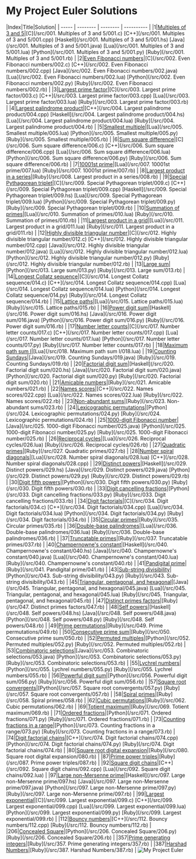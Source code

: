 My Project Euler Solutions
========
|Index|Title|Solution|
| ----- | -------- | -------- | ---------- |
|1|[Multiples of 3 and 5](https://projecteuler.net/problem=1)|[C](/src/001. Multiples of 3 and 5/001.c) [C++](/src/001. Multiples of 3 and 5/001.cpp) [Haskell](/src/001. Multiples of 3 and 5/001.hs) [Java](/src/001. Multiples of 3 and 5/001.java) [Lua](/src/001. Multiples of 3 and 5/001.lua) [Python](/src/001. Multiples of 3 and 5/001.py) [Ruby](/src/001. Multiples of 3 and 5/001.rb) |
|2|[Even Fibonacci numbers](https://projecteuler.net/problem=2)|[C](/src/002. Even Fibonacci numbers/002.c) [C++](/src/002. Even Fibonacci numbers/002.cpp) [Java](/src/002. Even Fibonacci numbers/002.java) [Lua](/src/002. Even Fibonacci numbers/002.lua) [Python](/src/002. Even Fibonacci numbers/002.py) [Ruby](/src/002. Even Fibonacci numbers/002.rb) |
|3|[Largest prime factor](https://projecteuler.net/problem=3)|[C](/src/003. Largest prime factor/003.c) [C++](/src/003. Largest prime factor/003.cpp) [Lua](/src/003. Largest prime factor/003.lua) [Ruby](/src/003. Largest prime factor/003.rb) |
|4|[Largest palindrome product](https://projecteuler.net/problem=4)|[C++](/src/004. Largest palindrome product/004.cpp) [Haskell](/src/004. Largest palindrome product/004.hs) [Lua](/src/004. Largest palindrome product/004.lua) [Ruby](/src/004. Largest palindrome product/004.rb) |
|5|[Smallest multiple](https://projecteuler.net/problem=5)|[Lua](/src/005. Smallest multiple/005.lua) [Python](/src/005. Smallest multiple/005.py) [Ruby](/src/005. Smallest multiple/005.rb) |
|6|[Sum square difference](https://projecteuler.net/problem=6)|[C](/src/006. Sum square difference/006.c) [C++](/src/006. Sum square difference/006.cpp) [Lua](/src/006. Sum square difference/006.lua) [Python](/src/006. Sum square difference/006.py) [Ruby](/src/006. Sum square difference/006.rb) |
|7|[10001st prime](https://projecteuler.net/problem=7)|[Lua](/src/007. 10001st prime/007.lua) [Ruby](/src/007. 10001st prime/007.rb) |
|8|[Largest product in a series](https://projecteuler.net/problem=8)|[Ruby](/src/008. Largest product in a series/008.rb) |
|9|[Special Pythagorean triplet](https://projecteuler.net/problem=9)|[C](/src/009. Special Pythagorean triplet/009.c) [C++](/src/009. Special Pythagorean triplet/009.cpp) [Haskell](/src/009. Special Pythagorean triplet/009.hs) [Lua](/src/009. Special Pythagorean triplet/009.lua) [Python](/src/009. Special Pythagorean triplet/009.py) [Ruby](/src/009. Special Pythagorean triplet/009.rb) |
|10|[Summation of primes](https://projecteuler.net/problem=10)|[Lua](/src/010. Summation of primes/010.lua) [Ruby](/src/010. Summation of primes/010.rb) |
|11|[Largest product in a grid](https://projecteuler.net/problem=11)|[Lua](/src/011. Largest product in a grid/011.lua) [Ruby](/src/011. Largest product in a grid/011.rb) |
|12|[Highly divisible triangular number](https://projecteuler.net/problem=12)|[C](/src/012. Highly divisible triangular number/012.c) [C++](/src/012. Highly divisible triangular number/012.cpp) [Java](/src/012. Highly divisible triangular number/012.java) [Lua](/src/012. Highly divisible triangular number/012.lua) [Python](/src/012. Highly divisible triangular number/012.py) [Ruby](/src/012. Highly divisible triangular number/012.rb) |
|13|[Large sum](https://projecteuler.net/problem=13)|[Python](/src/013. Large sum/013.py) [Ruby](/src/013. Large sum/013.rb) |
|14|[Longest Collatz sequence](https://projecteuler.net/problem=14)|[C](/src/014. Longest Collatz sequence/014.c) [C++](/src/014. Longest Collatz sequence/014.cpp) [Lua](/src/014. Longest Collatz sequence/014.lua) [Python](/src/014. Longest Collatz sequence/014.py) [Ruby](/src/014. Longest Collatz sequence/014.rb) |
|15|[Lattice paths](https://projecteuler.net/problem=15)|[Lua](/src/015. Lattice paths/015.lua) [Ruby](/src/015. Lattice paths/015.rb) |
|16|[Power digit sum](https://projecteuler.net/problem=16)|[Haskell](/src/016. Power digit sum/016.hs) [Java](/src/016. Power digit sum/016.java) [Python](/src/016. Power digit sum/016.py) [Ruby](/src/016. Power digit sum/016.rb) |
|17|[Number letter counts](https://projecteuler.net/problem=17)|[C](/src/017. Number letter counts/017.c) [C++](/src/017. Number letter counts/017.cpp) [Lua](/src/017. Number letter counts/017.lua) [Python](/src/017. Number letter counts/017.py) [Ruby](/src/017. Number letter counts/017.rb) |
|18|[Maximum path sum I](https://projecteuler.net/problem=18)|[Lua](/src/018. Maximum path sum I/018.lua) |
|19|[Counting Sundays](https://projecteuler.net/problem=19)|[Java](/src/019. Counting Sundays/019.java) [Ruby](/src/019. Counting Sundays/019.rb) |
|20|[Factorial digit sum](https://projecteuler.net/problem=20)|[Haskell](/src/020. Factorial digit sum/020.hs) [Java](/src/020. Factorial digit sum/020.java) [Python](/src/020. Factorial digit sum/020.py) [Ruby](/src/020. Factorial digit sum/020.rb) |
|21|[Amicable numbers](https://projecteuler.net/problem=21)|[Ruby](/src/021. Amicable numbers/021.rb) |
|22|[Names scores](https://projecteuler.net/problem=22)|[C++](/src/022. Names scores/022.cpp) [Lua](/src/022. Names scores/022.lua) [Ruby](/src/022. Names scores/022.rb) |
|23|[Non-abundant sums](https://projecteuler.net/problem=23)|[Ruby](/src/023. Non-abundant sums/023.rb) |
|24|[Lexicographic permutations](https://projecteuler.net/problem=24)|[Python](/src/024. Lexicographic permutations/024.py) [Ruby](/src/024. Lexicographic permutations/024.rb) |
|25|[1000-digit Fibonacci number](https://projecteuler.net/problem=25)|[Java](/src/025. 1000-digit Fibonacci number/025.java) [Python](/src/025. 1000-digit Fibonacci number/025.py) [Ruby](/src/025. 1000-digit Fibonacci number/025.rb) |
|26|[Reciprocal cycles](https://projecteuler.net/problem=26)|[Lua](/src/026. Reciprocal cycles/026.lua) [Ruby](/src/026. Reciprocal cycles/026.rb) |
|27|[Quadratic primes](https://projecteuler.net/problem=27)|[Ruby](/src/027. Quadratic primes/027.rb) |
|28|[Number spiral diagonals](https://projecteuler.net/problem=28)|[Lua](/src/028. Number spiral diagonals/028.lua) [C++](/src/028. Number spiral diagonals/028.cpp) |
|29|[Distinct powers](https://projecteuler.net/problem=29)|[Haskell](/src/029. Distinct powers/029.hs) [Java](/src/029. Distinct powers/029.java) [Python](/src/029. Distinct powers/029.py) [Ruby](/src/029. Distinct powers/029.rb) |
|30|[Digit fifth powers](https://projecteuler.net/problem=30)|[Python](/src/030. Digit fifth powers/030.py) [Ruby](/src/030. Digit fifth powers/030.rb) |
|33|[Digit cancelling fractions](https://projecteuler.net/problem=33)|[Python](/src/033. Digit cancelling fractions/033.py) [Ruby](/src/033. Digit cancelling fractions/033.rb) |
|34|[Digit factorials](https://projecteuler.net/problem=34)|[C](/src/034. Digit factorials/034.c) [C++](/src/034. Digit factorials/034.cpp) [Lua](/src/034. Digit factorials/034.lua) [Python](/src/034. Digit factorials/034.py) [Ruby](/src/034. Digit factorials/034.rb) |
|35|[Circular primes](https://projecteuler.net/problem=35)|[Ruby](/src/035. Circular primes/035.rb) |
|36|[Double-base palindromes](https://projecteuler.net/problem=36)|[Lua](/src/036. Double-base palindromes/036.lua) [Ruby](/src/036. Double-base palindromes/036.rb) |
|37|[Truncatable primes](https://projecteuler.net/problem=37)|[Ruby](/src/037. Truncatable primes/037.rb) |
|40|[Champernowne's constant](https://projecteuler.net/problem=40)|[Haskell](/src/040. Champernowne's constant/040.hs) [Java](/src/040. Champernowne's constant/040.java) [Lua](/src/040. Champernowne's constant/040.lua) [Ruby](/src/040. Champernowne's constant/040.rb) |
|41|[Pandigital prime](https://projecteuler.net/problem=41)|[Ruby](/src/041. Pandigital prime/041.rb) |
|43|[Sub-string divisibility](https://projecteuler.net/problem=43)|[Python](/src/043. Sub-string divisibility/043.py) [Ruby](/src/043. Sub-string divisibility/043.rb) |
|45|[Triangular, pentagonal, and hexagonal](https://projecteuler.net/problem=45)|[Java](/src/045. Triangular, pentagonal, and hexagonal/045.java) [Lua](/src/045. Triangular, pentagonal, and hexagonal/045.lua) [Ruby](/src/045. Triangular, pentagonal, and hexagonal/045.rb) |
|47|[Distinct primes factors](https://projecteuler.net/problem=47)|[Ruby](/src/047. Distinct primes factors/047.rb) |
|48|[Self powers](https://projecteuler.net/problem=48)|[Haskell](/src/048. Self powers/048.hs) [Java](/src/048. Self powers/048.java) [Python](/src/048. Self powers/048.py) [Ruby](/src/048. Self powers/048.rb) |
|49|[Prime permutations](https://projecteuler.net/problem=49)|[Ruby](/src/049. Prime permutations/049.rb) |
|50|[Consecutive prime sum](https://projecteuler.net/problem=50)|[Ruby](/src/050. Consecutive prime sum/050.rb) |
|52|[Permuted multiples](https://projecteuler.net/problem=52)|[Python](/src/052. Permuted multiples/052.py) [Ruby](/src/052. Permuted multiples/052.rb) |
|53|[Combinatoric selections](https://projecteuler.net/problem=53)|[Java](/src/053. Combinatoric selections/053.java) [Python](/src/053. Combinatoric selections/053.py) [Ruby](/src/053. Combinatoric selections/053.rb) |
|55|[Lychrel numbers](https://projecteuler.net/problem=55)|[Python](/src/055. Lychrel numbers/055.py) [Ruby](/src/055. Lychrel numbers/055.rb) |
|56|[Powerful digit sum](https://projecteuler.net/problem=56)|[Python](/src/056. Powerful digit sum/056.py) [Ruby](/src/056. Powerful digit sum/056.rb) |
|57|[Square root convergents](https://projecteuler.net/problem=57)|[Python](/src/057. Square root convergents/057.py) [Ruby](/src/057. Square root convergents/057.rb) |
|58|[Spiral primes](https://projecteuler.net/problem=58)|[Ruby](/src/058. Spiral primes/058.rb) |
|62|[Cubic permutations](https://projecteuler.net/problem=62)|[Ruby](/src/062. Cubic permutations/062.rb) |
|69|[Totient maximum](https://projecteuler.net/problem=69)|[Ruby](/src/069. Totient maximum/069.rb) |
|71|[Ordered fractions](https://projecteuler.net/problem=71)|[Python](/src/071. Ordered fractions/071.py) [Ruby](/src/071. Ordered fractions/071.rb) |
|73|[Counting fractions in a range](https://projecteuler.net/problem=73)|[Python](/src/073. Counting fractions in a range/073.py) [Ruby](/src/073. Counting fractions in a range/073.rb) |
|74|[Digit factorial chains](https://projecteuler.net/problem=74)|[C++](/src/074. Digit factorial chains/074.cpp) [Python](/src/074. Digit factorial chains/074.py) [Ruby](/src/074. Digit factorial chains/074.rb) |
|80|[Square root digital expansion](https://projecteuler.net/problem=80)|[Ruby](/src/080. Square root digital expansion/080.rb) |
|87|[Prime power triples](https://projecteuler.net/problem=87)|[Ruby](/src/087. Prime power triples/087.rb) |
|92|[Square digit chains](https://projecteuler.net/problem=92)|[C++](/src/092. Square digit chains/092.cpp) [Lua](/src/092. Square digit chains/092.lua) |
|97|[Large non-Mersenne prime](https://projecteuler.net/problem=97)|[Haskell](/src/097. Large non-Mersenne prime/097.hs) [Java](/src/097. Large non-Mersenne prime/097.java) [Python](/src/097. Large non-Mersenne prime/097.py) [Ruby](/src/097. Large non-Mersenne prime/097.rb) |
|99|[Largest exponential](https://projecteuler.net/problem=99)|[C](/src/099. Largest exponential/099.c) [C++](/src/099. Largest exponential/099.cpp) [Lua](/src/099. Largest exponential/099.lua) [Python](/src/099. Largest exponential/099.py) [Ruby](/src/099. Largest exponential/099.rb) |
|112|[Bouncy numbers](https://projecteuler.net/problem=112)|[C++](/src/112. Bouncy numbers/112.cpp) [Ruby](/src/112. Bouncy numbers/112.rb) |
|206|[Concealed Square](https://projecteuler.net/problem=206)|[Python](/src/206. Concealed Square/206.py) [Ruby](/src/206. Concealed Square/206.rb) |
|357|[Prime generating integers](https://projecteuler.net/problem=357)|[Ruby](/src/357. Prime generating integers/357.rb) |
|387|[Harshad Numbers](https://projecteuler.net/problem=387)|[Ruby](/src/387. Harshad Numbers/387.rb) |
![My Project Euler](https://projecteuler.net/profile/yuhao.png)
